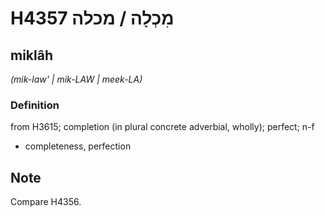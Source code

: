 # H4357 מִכְלָה / מכלה

## miklâh

_(mik-law' | mik-LAW | meek-LA)_

### Definition

from H3615; completion (in plural concrete adverbial, wholly); perfect; n-f

- completeness, perfection

## Note

Compare H4356.
